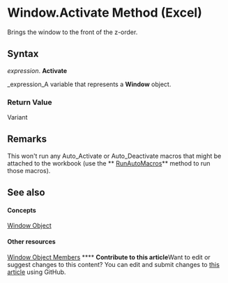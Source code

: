 
# Window.Activate Method (Excel)

Brings the window to the front of the z-order. 


## Syntax

 _expression_. **Activate**

 _expression_A variable that represents a  **Window** object.


### Return Value

Variant


## Remarks

This won't run any Auto_Activate or Auto_Deactivate macros that might be attached to the workbook (use the  ** [RunAutoMacros](85dfdadf-75e6-437d-fb7a-e17681a69b35.md)** method to run those macros).


## See also


#### Concepts


 [Window Object](8591b1ad-76f8-14e2-9120-406b65093f5a.md)
#### Other resources


 [Window Object Members](f11db427-24a4-041c-2fd5-03ce73ae6c16.md)
****   **Contribute to this article**Want to edit or suggest changes to this content? You can edit and submit changes to  [this article](https://github.com/jhershey00/VBA_Excel_Test/OpenXMLCon/articles/7e0fdc4e-6399-62a8-f706-1653eb9217a2.md) using GitHub.

